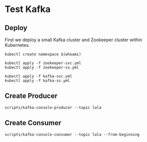 # Test Kafka

## Deploy
First we deploy a small Kafka cluster and Zookeeper cluster within Kubernetes.
```
kubectl create namespace $(whoami) 

kubectl apply -f zookeeper-svc.yml 
kubectl apply -f zookeeper-ss.yml 

kubectl apply -f kafka-svc.yml 
kubectl apply -f kafka-ss.yml 
```

## Create Producer
```
scripts/kafka-console-producer --topic lala
```

## Create Consumer
```
scripts/kafka-console-consumer --topic lala --from-beginning
```
